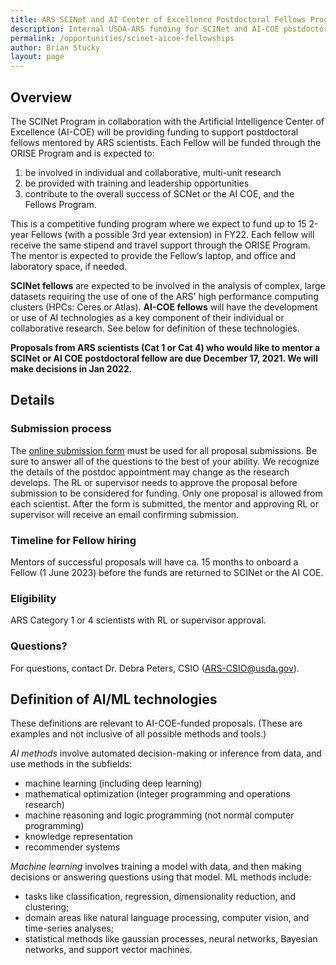 ```yaml
---
title: ARS SCINet and AI Center of Excellence Postdoctoral Fellows Program (FY2022)
description: Internal USDA-ARS funding for SCINet and AI-COE postdoctoral fellowships.
permalink: /opportunities/scinet-aicoe-fellowships
author: Brian Stucky 
layout: page
---
```



## Overview

The SCINet Program in collaboration with the Artificial Intelligence Center of Excellence (AI-COE) will be providing funding to support postdoctoral fellows mentored by ARS scientists.  Each Fellow will be funded through the ORISE Program and is expected to:
1. be involved in individual and collaborative, multi-unit research
1. be provided with training and leadership opportunities
1. contribute to the overall success of SCNet or the AI COE, and the Fellows Program.

This is a competitive funding program where we expect to fund up to 15 2-year Fellows (with a possible 3rd year extension) in FY22. Each fellow will receive the same stipend and travel support through the ORISE Program. The mentor is expected to provide the Fellow’s laptop, and office and laboratory space, if needed.
 
**SCINet fellows** are expected to be involved in the analysis of complex, large datasets requiring the use of one of the ARS' high performance computing clusters (HPCs: Ceres or Atlas). **AI-COE fellows** will have the development or use of AI technologies as a key component of their individual or collaborative research. See below for definition of these technologies.

**Proposals from ARS scientists (Cat 1 or Cat 4) who would like to mentor a SCINet or AI COE postdoctoral fellow are due December 17, 2021. We will make decisions in Jan 2022.**


## Details

### Submission process

The [online submission form](https://forms.office.com/g/PngLtErC4k) must be used for all proposal submissions. Be sure to answer all of the questions to the best of your ability. We recognize the details of the postdoc appointment may change as the research develops. The RL or supervisor needs to approve the proposal before submission to be considered for funding. Only one proposal is allowed from each scientist. After the form is submitted, the mentor and approving RL or supervisor will receive an email confirming submission.

### Timeline for Fellow hiring

Mentors of successful proposals will have ca. 15 months to onboard a Fellow (1 June 2023) before the funds are returned to SCINet or the AI COE.

### Eligibility

ARS Category 1 or 4 scientists with RL or supervisor approval.

### Questions?

For questions, contact Dr. Debra Peters, CSIO (ARS-CSIO@usda.gov).
 
 
## Definition of AI/ML technologies

These definitions are relevant to AI-COE-funded proposals.  (These are examples and not inclusive of all possible methods and tools.)
 
_AI methods_ involve automated decision-making or inference from data, and use methods in the subfields:
* machine learning (including deep learning)
* mathematical optimization (integer programming and operations research)
* machine reasoning and logic programming (not normal computer programming)
* knowledge representation
* recommender systems

_Machine learning_ involves training a model with data, and then making decisions or answering questions using that model. ML methods include:
* tasks like classification, regression, dimensionality reduction, and clustering;
* domain areas like natural language processing, computer vision, and time-series analyses;
* statistical methods like gaussian processes, neural networks, Bayesian networks, and support vector machines.


